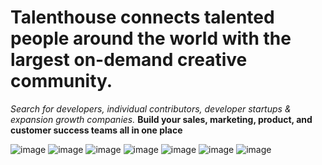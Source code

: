 # Talenthouse connects talented people around the world with the largest on-demand creative community. 
 *Search for developers, individual contributors, developer startups & expansion growth companies.* 
**Build your sales, marketing, product, and customer success teams all in one place**

![image](https://user-images.githubusercontent.com/34789741/131099868-8958ad3a-f5ef-4a56-b92f-2241941f0693.png)
![image](https://user-images.githubusercontent.com/34789741/131099951-935494f8-b473-4f53-a4ad-94c10808df14.png)
![image](https://user-images.githubusercontent.com/34789741/131100153-0a44080f-f471-4904-8c52-a4e694f36301.png)
![image](https://user-images.githubusercontent.com/34789741/124319440-433de900-db8b-11eb-8e95-2ff20903e6a3.png)
![image](https://user-images.githubusercontent.com/34789741/124319516-62d51180-db8b-11eb-99bb-7be66738afec.png)
![image](https://user-images.githubusercontent.com/34789741/124319613-87c98480-db8b-11eb-8a0c-77a3b0d7d1ef.png)
![image](https://user-images.githubusercontent.com/34789741/124319659-9d3eae80-db8b-11eb-8361-8085d5ac41ba.png)
